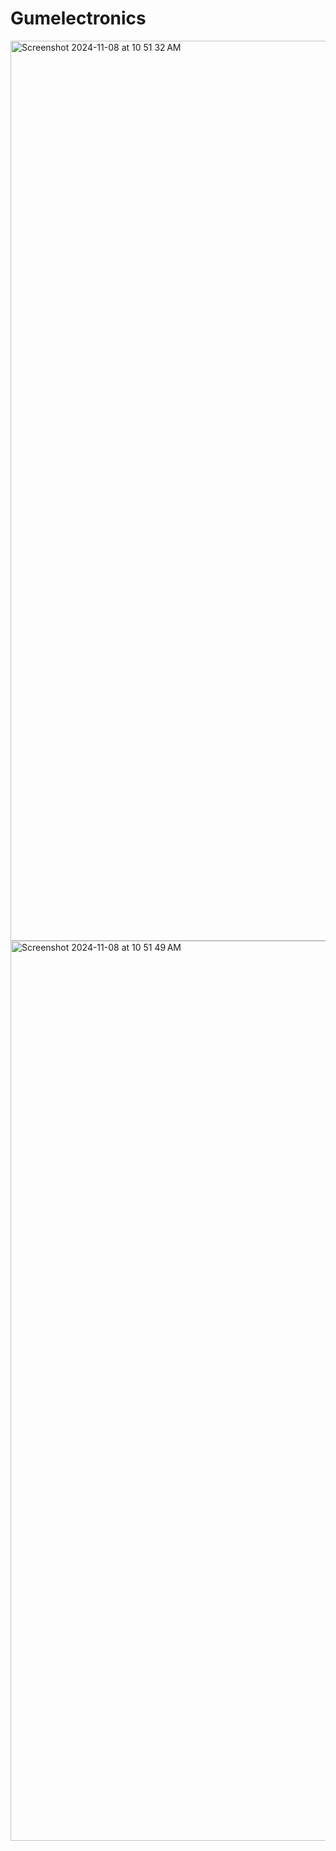 # Gumelectronics
<img width="1440" alt="Screenshot 2024-11-08 at 10 51 32 AM" src="https://github.com/user-attachments/assets/2614f1da-bb45-49cf-8bd0-e369334b6ba3">
<img width="1440" alt="Screenshot 2024-11-08 at 10 51 49 AM" src="https://github.com/user-attachments/assets/ca55bbf5-14b2-4669-8e8f-2bbe564737c1">
